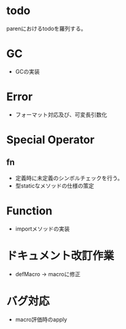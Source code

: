# todo
parenにおけるtodoを羅列する。

# GC
- GCの実装

# Error
- フォーマット対応及び、可変長引数化

# Special Operator
## fn
- 定義時に未定義のシンボルチェックを行う。
- 型staticなメソッドの仕様の策定

# Function
- importメソッドの実装

# ドキュメント改訂作業
- defMacro -> macroに修正

# バグ対応
- macro評価時のapply
